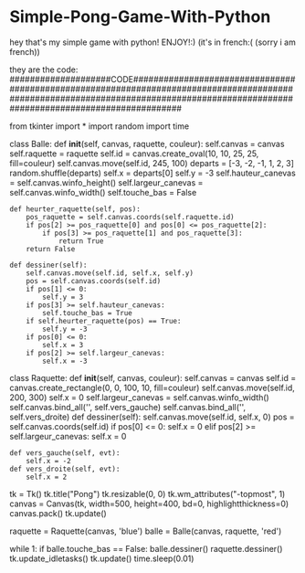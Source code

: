 # Simple-Pong-Game-With-Python
hey that's my simple game with python!                ENJOY!:)          (it's in french:( (sorry i am french))

they are the code:
####################CODE##################################################################################################################################################################################


from tkinter import *
import random
import time

class Balle:
    def __init__(self, canvas, raquette, couleur):
        self.canvas = canvas
        self.raquette = raquette
        self.id = canvas.create_oval(10, 10, 25, 25, fill=couleur)
        self.canvas.move(self.id, 245, 100)
        departs = [-3, -2, -1, 1, 2, 3]
        random.shuffle(departs)
        self.x = departs[0]
        self.y = -3
        self.hauteur_canevas = self.canvas.winfo_height()
        self.largeur_canevas = self.canvas.winfo_width()
        self.touche_bas = False
        
    def heurter_raquette(self, pos):
        pos_raquette = self.canvas.coords(self.raquette.id)
        if pos[2] >= pos_raquette[0] and pos[0] <= pos_raquette[2]:
            if pos[3] >= pos_raquette[1] and pos_raquette[3]:
                return True
        return False
        
    def dessiner(self):
        self.canvas.move(self.id, self.x, self.y)
        pos = self.canvas.coords(self.id)
        if pos[1] <= 0:
            self.y = 3
        if pos[3] >= self.hauteur_canevas:
            self.touche_bas = True
        if self.heurter_raquette(pos) == True:
            self.y = -3
        if pos[0] <= 0:
            self.x = 3
        if pos[2] >= self.largeur_canevas:
            self.x = -3
class Raquette:
    def __init__(self, canvas, couleur):
        self.canvas = canvas
        self.id = canvas.create_rectangle(0, 0, 100, 10, fill=couleur)
        self.canvas.move(self.id, 200, 300)
        self.x = 0
        self.largeur_canevas = self.canvas.winfo_width()
        self.canvas.bind_all('<KeyPress-Left>', self.vers_gauche)
        self.canvas.bind_all('<KeyPress-Right>', self.vers_droite)
    def dessiner(self):
        self.canvas.move(self.id, self.x, 0)
        pos = self.canvas.coords(self.id)
        if pos[0] <= 0:
            self.x = 0
        elif pos[2] >= self.largeur_canevas:
            self.x = 0
    
    def vers_gauche(self, evt):
        self.x = -2
    def vers_droite(self, evt):
        self.x = 2
        
tk = Tk()
tk.title("Pong")
tk.resizable(0, 0)
tk.wm_attributes("-topmost", 1)
canvas = Canvas(tk, width=500, height=400, bd=0, highlightthickness=0)
canvas.pack()
tk.update()

raquette = Raquette(canvas, 'blue')
balle = Balle(canvas, raquette, 'red')

while 1:
    if balle.touche_bas == False:
        balle.dessiner()
        raquette.dessiner()
    tk.update_idletasks()
    tk.update()
    time.sleep(0.01)
